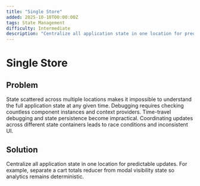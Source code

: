 ```yaml
---
title: "Single Store"
added: 2025-10-10T00:00:00Z
tags: State Management
difficulty: Intermediate
description: "Centralize all application state in one location for predictable updates."
---
```

# Single Store

## Problem

State scattered across multiple locations makes it impossible to understand the full application state at any given time. Debugging requires checking countless component instances and context providers. Time-travel debugging and state persistence become impractical. Coordinating updates across different state containers leads to race conditions and inconsistent UI.

## Solution

Centralize all application state in one location for predictable updates. For example, separate a cart totals reducer from modal visibility state so analytics remains deterministic.
